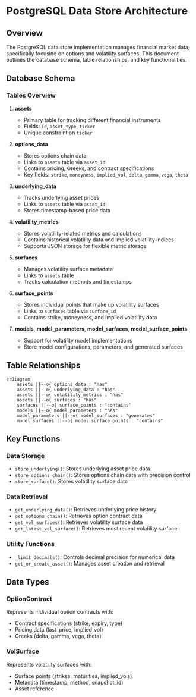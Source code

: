 # PostgreSQL Data Store Architecture

## Overview
The PostgreSQL data store implementation manages financial market data, specifically focusing on options and volatility surfaces. This document outlines the database schema, table relationships, and key functionalities.

## Database Schema

### Tables Overview
1. **assets**
   - Primary table for tracking different financial instruments
   - Fields: `id`, `asset_type`, `ticker`
   - Unique constraint on `ticker`

2. **options_data**
   - Stores options chain data
   - Links to `assets` table via `asset_id`
   - Contains pricing, Greeks, and contract specifications
   - Key fields: `strike`, `moneyness`, `implied_vol`, `delta`, `gamma`, `vega`, `theta`

3. **underlying_data**
   - Tracks underlying asset prices
   - Links to `assets` table via `asset_id`
   - Stores timestamp-based price data

4. **volatility_metrics**
   - Stores volatility-related metrics and calculations
   - Contains historical volatility data and implied volatility indices
   - Supports JSON storage for flexible metric storage

5. **surfaces**
   - Manages volatility surface metadata
   - Links to `assets` table
   - Tracks calculation methods and timestamps

6. **surface_points**
   - Stores individual points that make up volatility surfaces
   - Links to `surfaces` table via `surface_id`
   - Contains strike, moneyness, and implied volatility data

7. **models**, **model_parameters**, **model_surfaces**, **model_surface_points**
   - Support for volatility model implementations
   - Store model configurations, parameters, and generated surfaces

## Table Relationships

```mermaid
erDiagram
    assets ||--o{ options_data : "has"
    assets ||--o{ underlying_data : "has"
    assets ||--o{ volatility_metrics : "has"
    assets ||--o{ surfaces : "has"
    surfaces ||--o{ surface_points : "contains"
    models ||--o{ model_parameters : "has"
    model_parameters ||--o{ model_surfaces : "generates"
    model_surfaces ||--o{ model_surface_points : "contains"
```

## Key Functions

### Data Storage
- `store_underlying()`: Stores underlying asset price data
- `store_options_chain()`: Stores options chain data with precision control
- `store_surface()`: Stores volatility surface data

### Data Retrieval
- `get_underlying_data()`: Retrieves underlying price history
- `get_options_chain()`: Retrieves option contract data
- `get_vol_surfaces()`: Retrieves volatility surface data
- `get_latest_vol_surface()`: Retrieves most recent volatility surface

### Utility Functions
- `_limit_decimals()`: Controls decimal precision for numerical data
- `get_or_create_asset()`: Manages asset creation and retrieval

## Data Types

### OptionContract
Represents individual option contracts with:
- Contract specifications (strike, expiry, type)
- Pricing data (last_price, implied_vol)
- Greeks (delta, gamma, vega, theta)

### VolSurface
Represents volatility surfaces with:
- Surface points (strikes, maturities, implied_vols)
- Metadata (timestamp, method, snapshot_id)
- Asset reference
